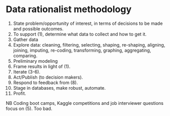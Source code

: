 # Data rationalist methodology

1. State problem/opportunity of interest, in terms of decisions to be made and possible outcomes.
2. To support (1), determine what data to collect and how to get it.
3. Gather data
4. Explore data: cleaning, filtering, selecting, shaping, re-shaping, aligning, joining, imputing, re-coding, transforming, graphing, aggregating, comparing.
5. Preliminary modeling
6. Frame results in light of (1).
7. Iterate (3-6).
8. Act/Publish (to decision makers).
9. Respond to feedback from (8).
10. Stage in databases, make robust, automate.
11. Profit. 

NB Coding boot camps, Kaggle competitions and job interviewer questions focus on (5). Too bad.

